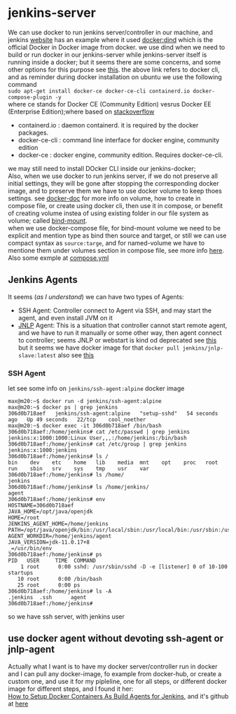 # jenkins-server

We can use docker to run jenkins server/controller in our machine, and jenkins
[website](https://www.jenkins.io/doc/book/installing/docker/) has an example where it used  [docker:dind](https://hub.docker.com/layers/library/docker/dind/images/sha256-5c854de0db802a7922da1a271a969bd43c3c725cb6ea24953b217f3273aa1f2e?context=explore)
which is the official Docker in Docker image from docker. we use dind when we need to build or run docker in our jenkins-server while jenkins-server itself is running inside a docker; but it seems there are some concerns, and some other options for this purpose see
[this](https://jpetazzo.github.io/2015/09/03/do-not-use-docker-in-docker-for-ci/).
the above link refers to docker cli, and as reminder during docker installation on ubuntu we use the following command
<br>
`sudo apt-get install docker-ce docker-ce-cli containerd.io docker-compose-plugin -y`
<br>
where ce stands for Docker CE (Community Edition) vesrus Docker EE (Enterprise Edition);where based on [stackoverflow](https://stackoverflow.com/questions/58741267/containerd-io-vs-docker-ce-cli-vs-docker-ce-what-are-the-differences-and-what-d)
- containerd.io : daemon containerd. it is required by the docker packages.
- docker-ce-cli : command line interface for docker engine, community edition
- docker-ce : docker engine, community edition. Requires docker-ce-cli.

we may still need to install DOcker CLI inside our jenkins-docker;<br>
Also, when we use docker to run jenkins server, if we do not preserve all initial settings, they will be gone after stopping the corresponding docker image, and to preserve them we have to use docker volume to keep thoes settings. see [docker-doc](https://docs.docker.com/storage/volumes/) for more info on volume, how to create in compose file, or create using docker cli, then use it in compose, or benefit of creating volume instea of using existing folder in our file system as volume; called [bind-mount](https://docs.docker.com/storage/bind-mounts/).<br>
when we use docker-compose file, for bind-mount volume we need to be explicit and mention type as bind then source and target, or still we can use compact syntax as `source:targe`, and for named-volume we have to mentione them under volumes section in compose file, see more info [here](https://docs.docker.com/compose/compose-file/compose-file-v3/#volumes). Also some exmple at [compose.yml](./docker-compose/compose.yml)

## Jenkins Agents
It seems (*as I understand*) we can have two types of Agents:
- SSH Agent: Controller connect to Agent via SSH, and may start the agent, and even install JVM on it
- [JNLP](https://docs.oracle.com/javase/tutorial/deployment/deploymentInDepth/jnlp.html) Agent: This is a situation that controller cannot start remote agent, and we have to run it manually or some other way, then agent connect to controller; seems JNLP or webstart is kind od deprecated see [this](https://en.wikipedia.org/wiki/Java_Web_Start#Deprecation)<br>
but it seems we have docker image for that `docker pull jenkins/jnlp-slave:latest` also see [this](https://hub.docker.com/r/jenkins/jnlp-slave/tags)

### SSH Agent
let see some info on `jenkins/ssh-agent:alpine` docker image
```console
max@m20:~$ docker run -d jenkins/ssh-agent:alpine
max@m20:~$ docker ps | grep jenkins
306d0b718aef   jenkins/ssh-agent:alpine   "setup-sshd"   54 seconds ago   Up 49 seconds   22/tcp    cool_noether
max@m20:~$ docker exec -it 306d0b718aef /bin/bash
306d0b718aef:/home/jenkins# cat /etc/passwd | grep jenkins
jenkins:x:1000:1000:Linux User,,,:/home/jenkins:/bin/bash
306d0b718aef:/home/jenkins# cat /etc/group | grep jenkins
jenkins:x:1000:jenkins
306d0b718aef:/home/jenkins# ls /
bin    dev    etc    home   lib    media  mnt    opt    proc   root   run    sbin   srv    sys    tmp    usr    var
306d0b718aef:/home/jenkins# ls /home/
jenkins
306d0b718aef:/home/jenkins# ls /home/jenkins/
agent
306d0b718aef:/home/jenkins# env
HOSTNAME=306d0b718aef
JAVA_HOME=/opt/java/openjdk
HOME=/root
JENKINS_AGENT_HOME=/home/jenkins
PATH=/opt/java/openjdk/bin:/usr/local/sbin:/usr/local/bin:/usr/sbin:/usr/bin:/sbin:/bin
AGENT_WORKDIR=/home/jenkins/agent
JAVA_VERSION=jdk-11.0.17+8
_=/usr/bin/env
306d0b718aef:/home/jenkins# ps
PID   USER     TIME  COMMAND
    1 root      0:00 sshd: /usr/sbin/sshd -D -e [listener] 0 of 10-100 startups
   10 root      0:00 /bin/bash
   25 root      0:00 ps
306d0b718aef:/home/jenkins# ls -A
.jenkins  .ssh      agent
306d0b718aef:/home/jenkins#

```
so we have ssh server, with jenkins user

## use docker agent without devoting ssh-agent or jnlp-agent
Actually what I want is to have my docker server/controller run in docker and I can pull any docker-image, fo example from docker-hub, or create a custom one, and use it for my pipleline,
one for all steps, or different docker image for different steps, and I found it her:<br>
[How to Setup Docker Containers As Build Agents for Jenkins](https://www.youtube.com/watch?v=ymI02j-hqpU), and it's github at [here](https://github.com/mc1496/jenkins4-jenkins-example-docker)


